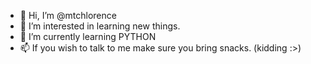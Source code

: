 - 👋 Hi, I’m @mtchlorence
- 👀 I’m interested in learning new things.
- 🌱 I’m currently learning PYTHON
- 📫 If you wish to talk to me make sure you bring snacks. (kidding :>) 

<!---
mtchlorence/mtchlorence is a ✨ special ✨ repository because its `README.md` (this file) appears on your GitHub profile.
You can click the Preview link to take a look at your changes.
--->
